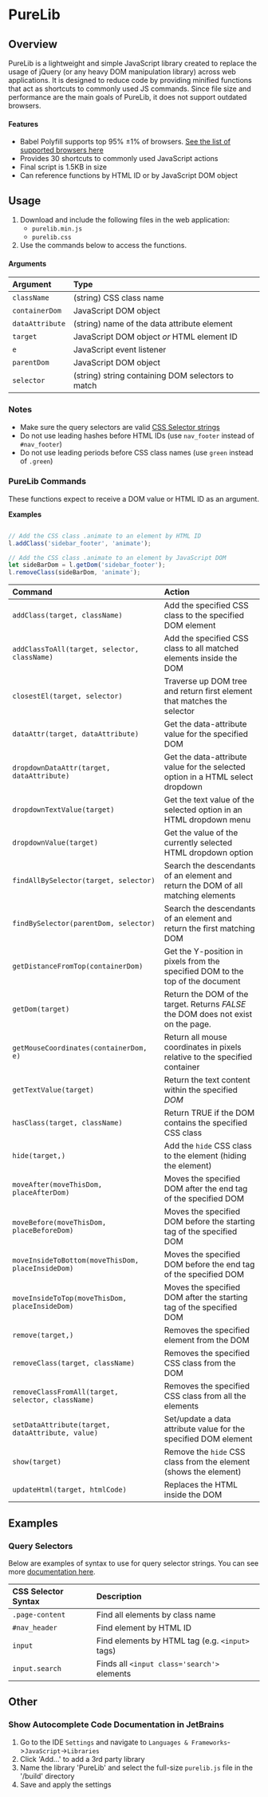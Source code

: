 # PureLib

## Overview
PureLib is a lightweight and simple JavaScript library created to replace the usage of jQuery (or any heavy DOM manipulation library)
across web applications.  It is designed to reduce code by providing minified functions that act as shortcuts to commonly used JS
commands.  Since file size and performance are the main goals of PureLib, it does not support outdated browsers.

#### Features
* Babel Polyfill supports top 95% ±1% of browsers. [See the list of supported browsers here](https://browserl.ist/?q=last+1+version%2C+not+dead%2C+%3E+0.2%25)
* Provides 30 shortcuts to commonly used JavaScript actions
* Final script is 1.5KB in size
* Can reference functions by HTML ID or by JavaScript DOM object


## Usage
1. Download and include the following files in the web application:
   * `purelib.min.js`
   * `purelib.css`
2. Use the commands below to access the functions.

#### Arguments

| Argument        | Type                                              |
|:----------------|:--------------------------------------------------|
| `className`     | (string) CSS class name                           |
| `containerDom`  | JavaScript DOM object                             |
| `dataAttribute` | (string) name of the data attribute element       |
| `target`        | JavaScript DOM object _or_ HTML element ID        |
| `e`             | JavaScript event listener                         |
| `parentDom`     | JavaScript DOM object                             |
| `selector`      | (string) string containing DOM selectors to match |


### Notes
* Make sure the query selectors are valid [CSS Selector strings](https://developer.mozilla.org/en-US/docs/Web/CSS/CSS_Selectors)
* Do not use leading hashes before HTML IDs (use `nav_footer` instead of `#nav_footer`)
* Do not use leading periods before CSS class names (use `green` instead of `.green`)

### PureLib Commands
These functions expect to receive a DOM value or HTML ID as an argument.

**Examples**
```js

// Add the CSS class .animate to an element by HTML ID
l.addClass('sidebar_footer', 'animate');

// Add the CSS class .animate to an element by JavaScript DOM
let sideBarDom = l.getDom('sidebar_footer');
l.removeClass(sideBarDom, 'animate');

```

| Command                                           | Action                                                                             |
|:--------------------------------------------------|:-----------------------------------------------------------------------------------|
| `addClass(target, className)`                     | Add the specified CSS class to the specified DOM element                           |
| `addClassToAll(target, selector, className)`      | Add the specified CSS class to all matched elements inside the DOM                 |
| `closestEl(target, selector)`                     | Traverse up DOM tree and return first element that matches the selector            |
| `dataAttr(target, dataAttribute)`                 | Get the data-attribute value for the specified DOM                                 |
| `dropdownDataAttr(target, dataAttribute)`         | Get the data-attribute value for the selected option in a HTML select dropdown     |
| `dropdownTextValue(target)`                       | Get the text value of the selected option in an HTML dropdown menu                 |
| `dropdownValue(target)`                           | Get the value of the currently selected HTML dropdown option                       |
| `findAllBySelector(target, selector)`             | Search the descendants of an element and return the DOM of all matching elements   |
| `findBySelector(parentDom, selector)`             | Search the descendants of an element and return the first matching DOM             |
| `getDistanceFromTop(containerDom)`                | Get the Y-position in pixels from the specified DOM to the top of the document     |
| `getDom(target)`                                  | Return the DOM of the target.  Returns _FALSE_ the DOM does not exist on the page. |
| `getMouseCoordinates(containerDom, e)`            | Return all mouse coordinates in pixels relative to the specified container         |
| `getTextValue(target)`                            | Return the text content within the specified _DOM_                                 |
| `hasClass(target, className)`                     | Return TRUE if the DOM contains the specified CSS class                            |
| `hide(target,)`                                   | Add the `hide` CSS class to the element (hiding the element)                       |
| `moveAfter(moveThisDom, placeAfterDom)`           | Moves the specified DOM after the end tag of the specified DOM                     |
| `moveBefore(moveThisDom, placeBeforeDom)`         | Moves the specified DOM before the starting tag of the specified DOM               |
| `moveInsideToBottom(moveThisDom, placeInsideDom)` | Moves the specified DOM before the end tag of the specified DOM                    |
| `moveInsideToTop(moveThisDom, placeInsideDom)`    | Moves the specified DOM after the starting tag of the specified DOM                |
| `remove(target,)`                                 | Removes the specified element from the DOM                                         |
| `removeClass(target, className)`                  | Removes the specified CSS class from the DOM                                       |
| `removeClassFromAll(target, selector, className)` | Removes the specified CSS class from all the elements                              |
| `setDataAttribute(target, dataAttribute, value)`  | Set/update a data attribute value for the specified DOM element                    |
| `show(target)`                                    | Remove the `hide` CSS class from the element (shows the element)                   |
| `updateHtml(target, htmlCode)`                    | Replaces the HTML inside the DOM                                                   |

## Examples

### Query Selectors
Below are examples of syntax to use for query selector strings.  You can see more [documentation here](https://developer.mozilla.org/en-US/docs/Web/CSS/CSS_Selectors).

| CSS Selector Syntax | Description                                     |
|:--------------------|:------------------------------------------------|
| `.page-content`     | Find all elements by class name                 |
| `#nav_header`       | Find element by HTML ID                         |
| `input`             | Find elements by HTML tag (e.g. `<input>` tags) |
| `input.search`      | Finds all `<input class='search'>` elements     |



## Other

### Show Autocomplete Code Documentation in JetBrains
1. Go to the IDE `Settings` and navigate to `Languages & Frameworks`->`JavaScript`->`Libraries`
2. Click 'Add...' to add a 3rd party library
3. Name the library 'PureLib' and select the full-size `purelib.js` file in the '/build' directory
4. Save and apply the settings